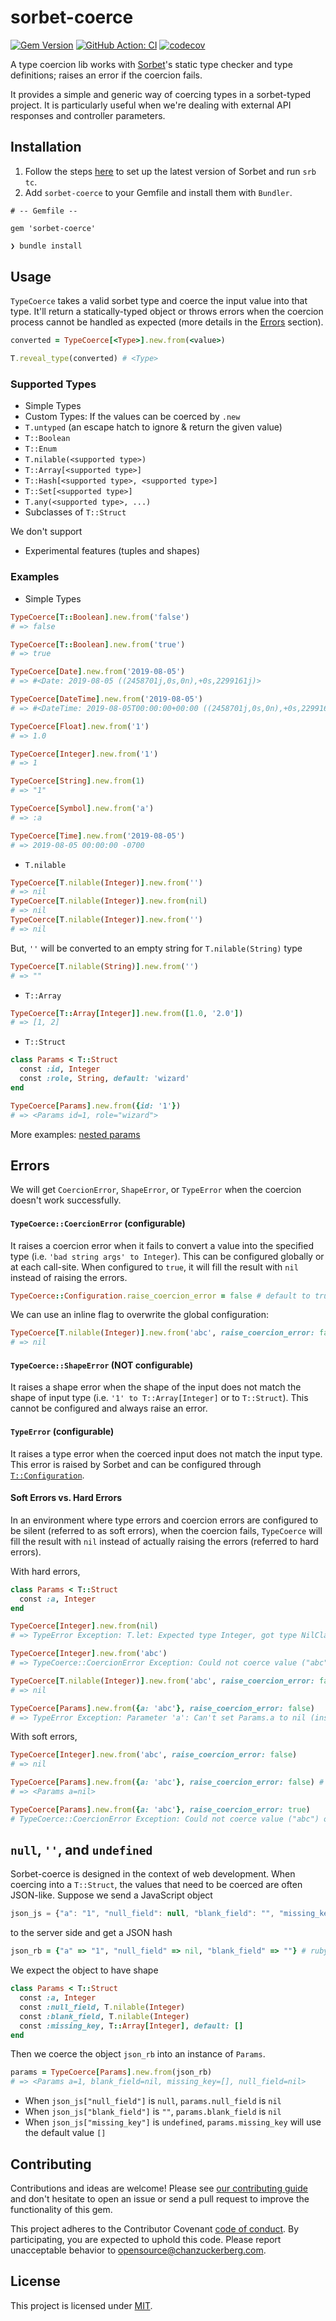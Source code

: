 # sorbet-coerce
[![Gem Version](https://badge.fury.io/rb/sorbet-coerce.svg)](https://badge.fury.io/rb/sorbet-coerce)
[![GitHub Action: CI](https://github.com/chanzuckerberg/sorbet-coerce/actions/workflows/ci.yml/badge.svg)](https://github.com/chanzuckerberg/sorbet-coerce/actions/workflows/ci.yml)
[![codecov](https://codecov.io/gh/chanzuckerberg/sorbet-coerce/branch/master/graph/badge.svg)](https://codecov.io/gh/chanzuckerberg/sorbet-coerce)

A type coercion lib works with [Sorbet](https://sorbet.org)'s static type checker and type definitions; raises an error if the coercion fails.

It provides a simple and generic way of coercing types in a sorbet-typed project. It is particularly useful when we're dealing with external API responses and controller parameters.

## Installation
1. Follow the steps [here](https://sorbet.org/docs/adopting) to set up the latest version of Sorbet and run `srb tc`.
2. Add `sorbet-coerce` to your Gemfile and install them with `Bundler`.
```
# -- Gemfile --

gem 'sorbet-coerce'
```

```sh
❯ bundle install
```

## Usage

`TypeCoerce` takes a valid sorbet type and coerce the input value into that type. It'll return a statically-typed object or throws errors when the coercion process cannot be handled as expected (more details in the [Errors](#errors) section).
```ruby
converted = TypeCoerce[<Type>].new.from(<value>)

T.reveal_type(converted) # <Type>
```

### Supported Types
- Simple Types
- Custom Types: If the values can be coerced by `.new`
- `T.untyped` (an escape hatch to ignore & return the given value)
- `T::Boolean`
- `T::Enum`
- `T.nilable(<supported type>)`
- `T::Array[<supported type>]`
- `T::Hash[<supported type>, <supported type>]`
- `T::Set[<supported type>]`
- `T.any(<supported type>, ...)`
- Subclasses of `T::Struct`

We don't support
- Experimental features (tuples and shapes)

### Examples
- Simple Types

```ruby
TypeCoerce[T::Boolean].new.from('false')
# => false

TypeCoerce[T::Boolean].new.from('true')
# => true

TypeCoerce[Date].new.from('2019-08-05')
# => #<Date: 2019-08-05 ((2458701j,0s,0n),+0s,2299161j)>

TypeCoerce[DateTime].new.from('2019-08-05')
# => #<DateTime: 2019-08-05T00:00:00+00:00 ((2458701j,0s,0n),+0s,2299161j)>

TypeCoerce[Float].new.from('1')
# => 1.0

TypeCoerce[Integer].new.from('1')
# => 1

TypeCoerce[String].new.from(1)
# => "1"

TypeCoerce[Symbol].new.from('a')
# => :a

TypeCoerce[Time].new.from('2019-08-05')
# => 2019-08-05 00:00:00 -0700
```

- `T.nilable`

```ruby
TypeCoerce[T.nilable(Integer)].new.from('')
# => nil
TypeCoerce[T.nilable(Integer)].new.from(nil)
# => nil
TypeCoerce[T.nilable(Integer)].new.from('')
# => nil
```
But, `''` will be converted to an empty string for `T.nilable(String)` type
```ruby
TypeCoerce[T.nilable(String)].new.from('')
# => ""
```

- `T::Array`

```ruby
TypeCoerce[T::Array[Integer]].new.from([1.0, '2.0'])
# => [1, 2]
```

- `T::Struct`

```ruby
class Params < T::Struct
  const :id, Integer
  const :role, String, default: 'wizard'
end

TypeCoerce[Params].new.from({id: '1'})
# => <Params id=1, role="wizard">
```
More examples: [nested params](https://github.com/chanzuckerberg/sorbet-coerce/blob/ffe1bed4de11ca832d9f76a157349ea03bbf29a1/spec/nested_spec.rb#L18-L26)

## Errors
We will get `CoercionError`, `ShapeError`, or `TypeError` when the coercion doesn't work successfully.

#### `TypeCoerce::CoercionError` (configurable)
It raises a coercion error when it fails to convert a value into the specified type (i.e. `'bad string args' to Integer`). This can be configured globally or at each call-site. When configured to `true`, it will fill the result with `nil` instead of raising the errors.
```ruby
TypeCoerce::Configuration.raise_coercion_error = false # default to true
```
We can use an inline flag to overwrite the global configuration:
```ruby
TypeCoerce[T.nilable(Integer)].new.from('abc', raise_coercion_error: false)
# => nil
```

#### `TypeCoerce::ShapeError` (NOT configurable)
It raises a shape error when the shape of the input does not match the shape of input type (i.e. `'1' to T::Array[Integer]` or to `T::Struct`). This cannot be configured and always raise an error.

#### `TypeError` (configurable)
It raises a type error when the coerced input does not match the input type. This error is raised by Sorbet and can be configured through [`T::Configuration`](https://sorbet.org/docs/tconfiguration).


#### Soft Errors vs. Hard Errors
In an environment where type errors and coercion errors are configured to be silent (referred to as soft errors), when the coercion fails, `TypeCoerce` will fill the result with `nil` instead of actually raising the errors (referred to hard errors).

With hard errors,
```ruby
class Params < T::Struct
  const :a, Integer
end

TypeCoerce[Integer].new.from(nil)
# => TypeError Exception: T.let: Expected type Integer, got type NilClass

TypeCoerce[Integer].new.from('abc')
# => TypeCoerce::CoercionError Exception: Could not coerce value ("abc") of type (String) to desired type (Integer)

TypeCoerce[T.nilable(Integer)].new.from('abc', raise_coercion_error: false)
# => nil

TypeCoerce[Params].new.from({a: 'abc'}, raise_coercion_error: false)
# => TypeError Exception: Parameter 'a': Can't set Params.a to nil (instance of NilClass) - need a Integer
```

With soft errors,
```ruby
TypeCoerce[Integer].new.from('abc', raise_coercion_error: false)
# => nil

TypeCoerce[Params].new.from({a: 'abc'}, raise_coercion_error: false) # require sorbet version ~> 0.4.4948
# => <Params a=nil>

TypeCoerce[Params].new.from({a: 'abc'}, raise_coercion_error: true)
# TypeCoerce::CoercionError Exception: Could not coerce value ("abc") of type (String) to desired type (Integer)
```

## `null`, `''`, and `undefined`

Sorbet-coerce is designed in the context of web development. When coercing into a `T::Struct`, the values that need to be coerced are often JSON-like. Suppose we send a JavaScript object
```javascript
json_js = {"a": "1", "null_field": null, "blank_field": "", "missing_key": undefined} // javascript
```
to the server side and get a JSON hash
```ruby
json_rb = {"a" => "1", "null_field" => nil, "blank_field" => ""} # ruby, note `missing_key` is removed from the hash
```
We expect the object to have shape
```ruby
class Params < T::Struct
  const :a, Integer
  const :null_field, T.nilable(Integer)
  const :blank_field, T.nilable(Integer)
  const :missing_key, T::Array[Integer], default: []
end
```

Then we coerce the object `json_rb` into an instance of `Params`.
```ruby
params = TypeCoerce[Params].new.from(json_rb)
# => <Params a=1, blank_field=nil, missing_key=[], null_field=nil>
```
- When `json_js["null_field"]` is `null`, `params.null_field` is `nil`
- When `json_js["blank_field"]` is `""`, `params.blank_field` is `nil`
- When `json_js["missing_key"]` is `undefined`, `params.missing_key` will use the default value `[]`

## Contributing

Contributions and ideas are welcome! Please see [our contributing guide](CONTRIBUTING.md) and don't hesitate to open an issue or send a pull request to improve the functionality of this gem.

This project adheres to the Contributor Covenant [code of conduct](https://github.com/chanzuckerberg/.github/tree/master/CODE_OF_CONDUCT.md). By participating, you are expected to uphold this code. Please report unacceptable behavior to opensource@chanzuckerberg.com.

## License

This project is licensed under [MIT](https://github.com/chanzuckerberg/sorbet-coerce/blob/master/LICENSE).

